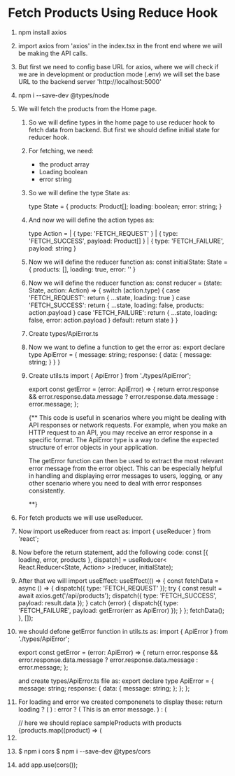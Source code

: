 # Fetch Products Using Reduce Hook

1.  npm install axios

2.  import axios from 'axios' in the index.tsx in the front end where we will be making the API calls.

3.  But first we need to config base URL for axios, where we will check if we are in development or production mode (.env) we will set the base URL to the backend server 'http://localhost:5000'

4.  npm i --save-dev @types/node

5.  We will fetch the products from the Home page.

    1.  So we will define types in the home page to use reducer hook to fetch data from backend. But first we should define initial state for reducer hook.

    2.  For fetching, we need:
        - the product array
        - Loading boolean
        - error string
    3.  So we will define the type State as:

        type State = {
        products: Product[];
        loading: boolean;
        error: string;
        }

    4.  And now we will define the action types as:

        type Action =
        | { type: 'FETCH_REQUEST' }
        | { type: 'FETCH_SUCCESS', payload: Product[] }
        | { type: 'FETCH_FAILURE', payload: string }

    5.  Now we will define the reducer function as:
        const initialState: State = {
        products: [],
        loading: true,
        error: ''
        }

    6.  Now we will define the reducer function as:
        const reducer = (state: State, action: Action) => {
        switch (action.type) {
        case 'FETCH_REQUEST':
        return {
        ...state,
        loading: true
        }
        case 'FETCH_SUCCESS':
        return {
        ...state,
        loading: false,
        products: action.payload
        }
        case 'FETCH_FAILURE':
        return {
        ...state,
        loading: false,
        error: action.payload
        }
        default:
        return state
        }
        }

    7.  Create types/ApiError.ts

    8.  Now we want to define a function to get the error as:
        export declare type ApiError = {
        message: string;
        response: {
        data: {
        message: string;
        }
        }
        }

    9.  Create utils.ts
        import { ApiError } from './types/ApiError';

        export const getError = (error: ApiError) => {
        return error.response && error.response.data.message
        ? error.response.data.message
        : error.message;
        };

        {\*\*
        This code is useful in scenarios where you might be dealing with API responses or network requests. For example, when you make an HTTP request to an API, you may receive an error response in a specific format. The ApiError type is a way to define the expected structure of error objects in your application.

        The getError function can then be used to extract the most relevant error message from the error object. This can be especially helpful in handling and displaying error messages to users, logging, or any other scenario where you need to deal with error responses consistently.

        \*\*}

6.  For fetch products we will use useReducer.

7.  Now import useReducer from react as:
    import { useReducer } from 'react';

8.  Now before the return statement, add the following code:
    const [{ loading, error, products }, dispatch] = useReducer<
    React.Reducer<State, Action> >(reducer, initialState);

9.  After that we will import useEffect:
    useEffect(() => {
    const fetchData = async () => {
    dispatch({ type: 'FETCH_REQUEST' });
    try {
    const result = await axios.get('/api/products');
    dispatch({ type: 'FETCH_SUCCESS', payload: result.data });
    } catch (error) {
    dispatch({ type: 'FETCH_FAILURE', payload: getError(err as ApiError) });
    }
    };
    fetchData();
    }, []);

10. we should defone getError function in utils.ts as:
    import { ApiError } from './types/ApiError';

    export const getError = (error: ApiError) => {
    return error.response && error.response.data.message
    ? error.response.data.message
    : error.message;
    };

    and create types/ApiError.ts file as:
    export declare type ApiError = {
    message: string;
    response: {
    data: {
    message: string;
    };
    };
    };

11. For loading and error we created componenets to display these:
    return loading ? (
    <LoadingBox />
    ) : error ? (
    <MessageBox variant="red">This is an error message.</MessageBox>
    ) : (
    <div className="grid grid-cols-1 md:grid-cols-3 lg:grid-cols-4 gap-4 p-5 ">
    // here we should replace sampleProducts with products
    {products.map((product) => (  
     <li className="list-none w-[350px]" ............

12. $ npm i cors
    $ npm i --save-dev @types/cors

13. add app.use(cors());
